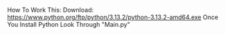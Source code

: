 How To Work This:
Download: https://www.python.org/ftp/python/3.13.2/python-3.13.2-amd64.exe
Once You Install Python Look Through "Main.py"
